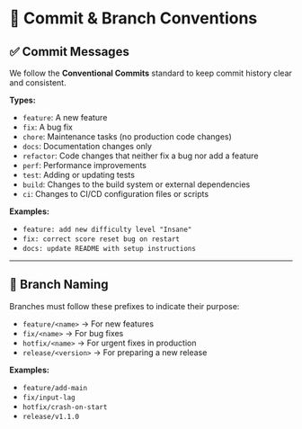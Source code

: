 # 📝 Commit & Branch Conventions

## ✅ Commit Messages
We follow the **Conventional Commits** standard to keep commit history clear and consistent.  

**Types:**
- `feature`: A new feature  
- `fix`: A bug fix  
- `chore`: Maintenance tasks (no production code changes)  
- `docs`: Documentation changes only  
- `refactor`: Code changes that neither fix a bug nor add a feature  
- `perf`: Performance improvements  
- `test`: Adding or updating tests  
- `build`: Changes to the build system or external dependencies  
- `ci`: Changes to CI/CD configuration files or scripts  

**Examples:**
- `feature: add new difficulty level "Insane"`  
- `fix: correct score reset bug on restart`  
- `docs: update README with setup instructions`  

---

## 🌿 Branch Naming
Branches must follow these prefixes to indicate their purpose:

- `feature/<name>` → For new features  
- `fix/<name>` → For bug fixes  
- `hotfix/<name>` → For urgent fixes in production  
- `release/<version>` → For preparing a new release  

**Examples:**
- `feature/add-main`  
- `fix/input-lag`  
- `hotfix/crash-on-start`  
- `release/v1.1.0`  
